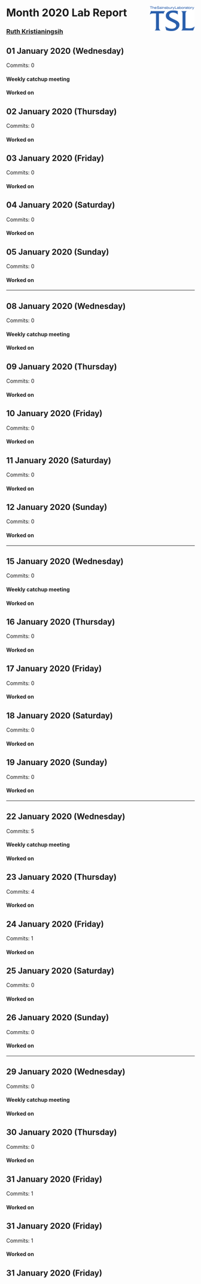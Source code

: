 
# Month 2020 Lab Report <img src="figures/tsl-logo.png" align="right" width="120" />

### [Ruth Kristianingsih](https://github.com/ruthkr)

## 01 January 2020 (Wednesday)

Commits: 0

#### Weekly catchup meeting

#### Worked on

## 02 January 2020 (Thursday)

Commits: 0

#### Worked on

## 03 January 2020 (Friday)

Commits: 0

#### Worked on

## 04 January 2020 (Saturday)

Commits: 0

#### Worked on

## 05 January 2020 (Sunday)

Commits: 0

#### Worked on

-----

## 08 January 2020 (Wednesday)

Commits: 0

#### Weekly catchup meeting

#### Worked on

## 09 January 2020 (Thursday)

Commits: 0

#### Worked on

## 10 January 2020 (Friday)

Commits: 0

#### Worked on

## 11 January 2020 (Saturday)

Commits: 0

#### Worked on

## 12 January 2020 (Sunday)

Commits: 0

#### Worked on

-----

## 15 January 2020 (Wednesday)

Commits: 0

#### Weekly catchup meeting

#### Worked on

## 16 January 2020 (Thursday)

Commits: 0

#### Worked on

## 17 January 2020 (Friday)

Commits: 0

#### Worked on

## 18 January 2020 (Saturday)

Commits: 0

#### Worked on

## 19 January 2020 (Sunday)

Commits: 0

#### Worked on

-----

## 22 January 2020 (Wednesday)

Commits: 5

#### Weekly catchup meeting

#### Worked on

## 23 January 2020 (Thursday)

Commits: 4

#### Worked on

## 24 January 2020 (Friday)

Commits: 1

#### Worked on

## 25 January 2020 (Saturday)

Commits: 0

#### Worked on

## 26 January 2020 (Sunday)

Commits: 0

#### Worked on

-----

## 29 January 2020 (Wednesday)

Commits: 0

#### Weekly catchup meeting

#### Worked on

## 30 January 2020 (Thursday)

Commits: 0

#### Worked on

## 31 January 2020 (Friday)

Commits: 1

#### Worked on

## 31 January 2020 (Friday)

Commits: 1

#### Worked on

## 31 January 2020 (Friday)
